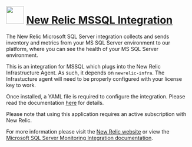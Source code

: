 # <img src="https://rawcdn.githack.com/dave-pollock/chocolatey-packages/18bcc90ff6e71cc1b64b0d8039f532b44768433b/newrelic-mssql/icon.png" width="48" height="48"/> [New Relic MSSQL Integration](https://chocolatey.org/packages/newrelic-mssql)

The New Relic Microsoft SQL Server integration collects and sends inventory and metrics from your MS SQL Server environment to our platform, where you can see the health of your MS SQL Server environment.

This is an integration for MSSQL which plugs into the New Relic Infrastructure Agent. As such, it depends on `newrelic-infra`. The Infrastucture agent will need to be properly configured with your license key to work.

Once installed, a YAML file is required to configure the integration. Please read the documentation [here](https://docs.newrelic.com/docs/integrations/host-integrations/host-integrations-list/microsoft-sql-server-monitoring-integration#config) for details.

Please note that using this application requires an active subscription with New Relic.

For more information please visit the [New Relic website](https://newrelic.com) or view the [Microsoft SQL Server Monitoring Integration documentation](https://docs.newrelic.com/docs/integrations/host-integrations/host-integrations-list/microsoft-sql-server-monitoring-integration).
